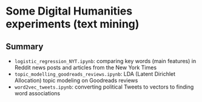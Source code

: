 # Some Digital Humanities experiments (text mining)

## Summary
- `logistic_regression_NYT.ipynb`: comparing key words (main features) in Reddit news posts and articles from the New York Times
- `topic_modelling_goodreads_reviews.ipynb`: LDA (Latent Dirichlet Allocation) topic modeling on Goodreads reviews
- `word2vec_tweets.ipynb`: converting political Tweets to vectors to finding word associations
